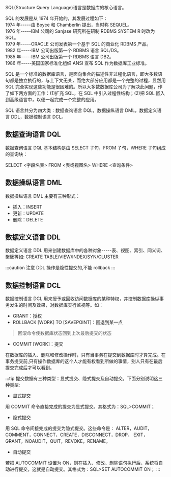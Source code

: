 SQL(Structure Query Language)语言是数据库的核心语言。

SQL 的发展是从 1974 年开始的，其发展过程如下：  
1974 年-----由 Boyce 和 Chamberlin 提出，当时称 SEQUEL。  
1976 年-----IBM 公司的 Sanjase 研究所在研制 RDBMS SYSTEM R 时改为 SQL。  
1979 年-----ORACLE 公司发表第一个基于 SQL 的商业化 RDBMS 产品。  
1982 年-----IBM 公司出版第一个 RDBMS 语言 SQL/DS。  
1985 年-----IBM 公司出版第一个 RDBMS 语言 DB2。  
1986 年-----美国国家标准化组织 ANSI 宣布 SQL 作为数据库工业标准。

SQL 是一个标准的数据库语言，是面向集合的描述性非过程化语言，即大多数语句都是独立执行的，与上下文无关，而绝大部分应用都是一个完整的过程，显然用 SQL 完全实现这些功能是很困难的。所以大多数数据库公司为了解决此问题，作了如下两方面的工作：(1)扩充 SQL，在 SQL 中引入过程性结构；(2)把 SQL 嵌入到高级语言中，以便一起完成一个完整的应用。

SQL 语言共分为四大类：数据查询语言 DQL，数据操纵语言 DML，数据定义语言 DDL，数据控制语言 DCL。

## 数据查询语言 DQL

数据查询语言 DQL 基本结构是由 SELECT 子句，FROM 子句，WHERE 子句组成的查询块：

SELECT <字段名表> FROM <表或视图名> WHERE <查询条件>

## 数据操纵语言 DML

数据操纵语言 DML 主要有三种形式：

- 插入：INSERT
- 更新：UPDATE
- 删除：DELETE

## 数据定义语言 DDL

数据定义语言 DDL 用来创建数据库中的各种对象-----表、视图、索引、同义词、聚簇等如: CREATE TABLE/VIEW/INDEX/SYN/CLUSTER

:::caution 注意
DDL 操作是隐性提交的,不能 rollback
:::

## 数据控制语言 DCL

数据控制语言 DCL 用来授予或回收访问数据库的某种特权，并控制数据库操纵事务发生的时间及效果，对数据库实行监视等。如：

- GRANT：授权
- ROLLBACK [WORK] TO [SAVEPOINT]：回退到某一点

> 回滚命令使数据库状态回到上次最后提交的状态

- COMMIT [WORK]：提交

在数据库的插入、删除和修改操作时，只有当事务在提交到数据库时才算完成。在事务提交前,只有操作数据库的这个人才能有权看到所做的事情，别人只有在最后提交完成后才可以看到。

:::tip
提交数据有三种类型：显式提交、隐式提交及自动提交。下面分别说明这三种类型:

- 显式提交

用 COMMIT 命令直接完成的提交为显式提交。其格式为：SQL>COMMIT；

- 隐式提交

用 SQL 命令间接完成的提交为隐式提交。这些命令是：
ALTER，AUDIT，COMMENT，CONNECT，CREATE，DISCONNECT，DROP，
EXIT，GRANT，NOAUDIT，QUIT，REVOKE，RENAME。

- 自动提交

若把 AUTOCOMMIT 设置为 ON，则在插入、修改、删除语句执行后，系统将自动进行提交，这就是自动提交。其格式为：SQL>SET AUTOCOMMIT ON；
:::
